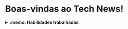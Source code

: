 # Boas-vindas ao Tech News!
<details>
  <summary><strong>:memo: Habilidades trabalhadas </strong></summary>

- Utilizar o terminal interativo do Python
- Escrever seus próprios módulos e importá-los em outros códigos
- Aplicar técnicas de raspagem de dados
- Extrair dados de conteúdo HTML
- Armazenar os dados obtidos em um banco de dados

<!-- 🤔 [HS] Escrevam as habilidade utilizando a Taxonomia de Bloom. -->

</details>

